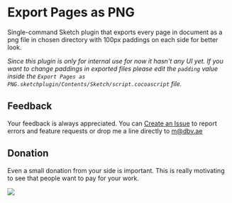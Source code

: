# Export Pages as PNG
Single-command Sketch plugin that exports every page in document as a png file in chosen directory with 100px paddings on each side for better look.

*Since this plugin is only for internal use for now it hasn't any UI yet. If you want to change paddings in exported files please edit the `padding` value inside the `Export Pages as PNG.sketchplugin/Contents/Sketch/script.cocoascript` file.*

## Feedback
Your feedback is always appreciated. You can [Create an Issue](https://github.com/exevil/Export-Pages-as-PNG/issues/new) to report errors and feature requests or drop me a line directly to [m@dbv.ae](mailto:m@dbv.ae?Subject=Export%20Pages%20as%20PNG%20Feedback)

## Donation
Even a small donation from your side is important. This is really motivating to see that people want to pay for your work.

[![](https://www.paypalobjects.com/en_GB/i/btn/btn_donate_LG.gif)](https://www.paypal.com/cgi-bin/webscr?cmd=_donations&business=evil%2emrfix%40gmail%2ecom&lc=GB&item_name=Sketch%20Plugin%20Donation&item_number=sketch%2dplugin&currency_code=USD&bn=PP%2dDonationsBF%3abtn_donate_LG%2egif%3aNonHosted)

